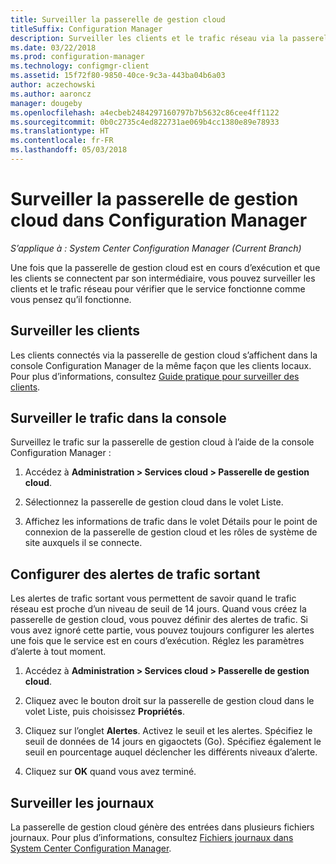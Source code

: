 ```yaml
---
title: Surveiller la passerelle de gestion cloud
titleSuffix: Configuration Manager
description: Surveiller les clients et le trafic réseau via la passerelle de gestion cloud (CMG).
ms.date: 03/22/2018
ms.prod: configuration-manager
ms.technology: configmgr-client
ms.assetid: 15f72f80-9850-40ce-9c3a-443ba04b6a03
author: aczechowski
ms.author: aaroncz
manager: dougeby
ms.openlocfilehash: a4ecbeb2484297160797b7b5632c86cee4ff1122
ms.sourcegitcommit: 0b0c2735c4ed822731ae069b4cc1380e89e78933
ms.translationtype: HT
ms.contentlocale: fr-FR
ms.lasthandoff: 05/03/2018
---
```

# <a name="monitor-cloud-management-gateway-in-configuration-manager"></a>Surveiller la passerelle de gestion cloud dans Configuration Manager

*S’applique à : System Center Configuration Manager (Current Branch)*

Une fois que la passerelle de gestion cloud est en cours d’exécution et que les clients se connectent par son intermédiaire, vous pouvez surveiller les clients et le trafic réseau pour vérifier que le service fonctionne comme vous pensez qu’il fonctionne.



## <a name="monitor-clients"></a>Surveiller les clients

Les clients connectés via la passerelle de gestion cloud s’affichent dans la console Configuration Manager de la même façon que les clients locaux. Pour plus d’informations, consultez [Guide pratique pour surveiller des clients](/sccm/core/clients/manage/monitor-clients).



## <a name="monitor-traffic-in-the-console"></a>Surveiller le trafic dans la console

Surveillez le trafic sur la passerelle de gestion cloud à l’aide de la console Configuration Manager :

1. Accédez à **Administration > Services cloud > Passerelle de gestion cloud**.

2. Sélectionnez la passerelle de gestion cloud dans le volet Liste.

3. Affichez les informations de trafic dans le volet Détails pour le point de connexion de la passerelle de gestion cloud et les rôles de système de site auxquels il se connecte.



## <a name="set-up-outbound-traffic-alerts"></a>Configurer des alertes de trafic sortant

Les alertes de trafic sortant vous permettent de savoir quand le trafic réseau est proche d’un niveau de seuil de 14 jours. Quand vous créez la passerelle de gestion cloud, vous pouvez définir des alertes de trafic. Si vous avez ignoré cette partie, vous pouvez toujours configurer les alertes une fois que le service est en cours d’exécution. Réglez les paramètres d’alerte à tout moment.

1. Accédez à **Administration > Services cloud > Passerelle de gestion cloud**.

2. Cliquez avec le bouton droit sur la passerelle de gestion cloud dans le volet Liste, puis choisissez **Propriétés**.

3. Cliquez sur l’onglet **Alertes**. Activez le seuil et les alertes. Spécifiez le seuil de données de 14 jours en gigaoctets (Go). Spécifiez également le seuil en pourcentage auquel déclencher les différents niveaux d’alerte.

4. Cliquez sur **OK** quand vous avez terminé.



## <a name="monitor-logs"></a>Surveiller les journaux

La passerelle de gestion cloud génère des entrées dans plusieurs fichiers journaux. Pour plus d’informations, consultez [Fichiers journaux dans System Center Configuration Manager](/sccm/core/plan-design/hierarchy/log-files#cloud-management-gateway).
